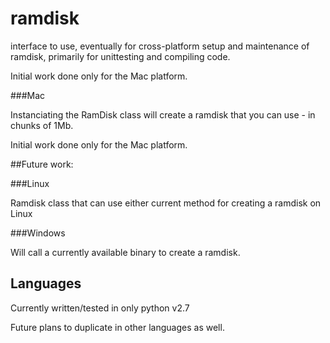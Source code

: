 # ramdisk
interface to use, eventually for cross-platform setup and maintenance of ramdisk, primarily for unittesting and compiling code.

Initial work done only for the Mac platform.

###Mac

Instanciating the RamDisk class will create a ramdisk that you can use - in chunks of 1Mb.

Initial work done only for the Mac platform.

##Future work:

###Linux

Ramdisk class that can use either current method for creating a ramdisk on Linux

###Windows

Will call a currently available binary to create a ramdisk.


## Languages

Currently written/tested in only python v2.7

Future plans to duplicate in other languages as well.

